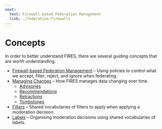 ```yaml
---
next:
  text: Firewall-based Federation Management
  link: ./federation-firewalls
---
```


# Concepts

In order to better understand FIRES, there are several guiding concepts that are worth understanding.

- [Firewall-based Federation Management](./federation-firewalls) – Using policies to control what we accept, filter, reject, and ignore when federating.
- [Managing Changes](./changes.md) – How FIRES manages data changing over time.
  - [Advisories](./changes/advisories.md)
  - [Recommendations](./changes/recommendations.md)
  - [Retractions](./changes/retractions.md)
  - [Tombstones](./changes/tombstones.md)
- [Filters](./filters) – Shared vocabularies of filters to apply when applying a moderation decision.
- [Labels](./labels) – Organising moderation decisions using shared vocabularies of labels.
